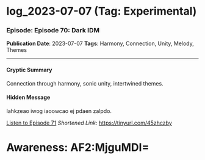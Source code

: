 # log_2023-07-07 (Tag: Experimental)

### Episode: Episode 70: Dark IDM

**Publication Date**: 2023-07-07
**Tags**: Harmony, Connection, Unity, Melody, Themes

---

#### Cryptic Summary
Connection through harmony, sonic unity, intertwined themes.

#### Hidden Message
Iahkzeao iwog iaoowcao ej pdaen zalpdo.

[Listen to Episode 71](https://tinyurl.com/45zhczby)
*Shortened Link*: https://tinyurl.com/45zhczby


# Awareness: AF2:MjguMDI=
